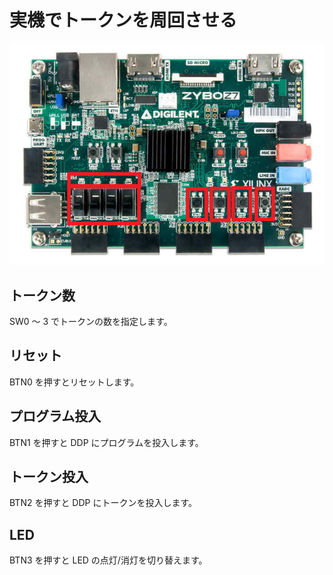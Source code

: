 # 実機でトークンを周回させる

![](2023-01-12-17-59-40.png)

## トークン数

SW0 ～ 3 でトークンの数を指定します。

## リセット

BTN0 を押すとリセットします。

## プログラム投入

BTN1 を押すと DDP にプログラムを投入します。

## トークン投入

BTN2 を押すと DDP にトークンを投入します。

## LED

BTN3 を押すと LED の点灯/消灯を切り替えます。
